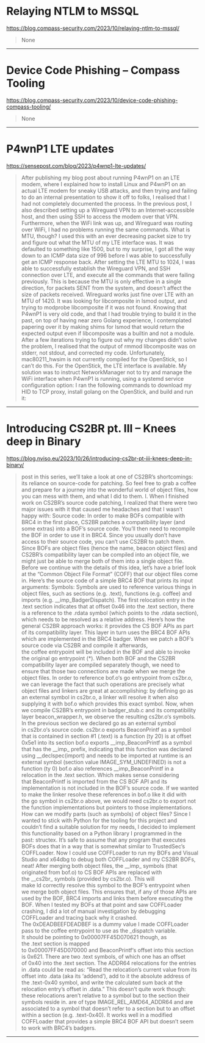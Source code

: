 # Relaying NTLM to MSSQL

https://blog.compass-security.com/2023/10/relaying-ntlm-to-mssql/
<blockquote>
None
</blockquote>

---

# Device Code Phishing – Compass Tooling

https://blog.compass-security.com/2023/10/device-code-phishing-compass-tooling/
<blockquote>
None
</blockquote>

---

# P4wnP1 LTE updates

https://sensepost.com/blog/2023/p4wnp1-lte-updates/
<blockquote>
After publishing my blog post about running P4wnP1 on an LTE modem, where I explained how to install Linux and P4wnP1 on an actual LTE modem for sneaky USB attacks, and then trying and failing to do an internal presentation to show it off to folks, I realised that I had not completely documented the process. In the previous post, I also described setting up a Wireguard VPN to an Internet-accessible host, and then using SSH to access the modem over that VPN. Furthermore, when the WiFi link was up, and Wireguard was routing over WiFi, I had no problems running the same commands. What is MTU, though? I used this with an ever decreasing packet size to try and figure out what the MTU of my LTE interface was. It was defaulted to something like 1500, but to my surprise, I got all the way down to an ICMP data size of 996 before I was able to successfully get an ICMP response back. After setting the LTE MTU to 1024, I was able to successfully establish the Wireguard VPN, and SSH connection over LTE, and execute all the commands that were failing previously. This is because the MTU is only effective in a single direction, for packets SENT from the system, and doesn’t affect the size of packets received. Wireguard works just fine over LTE with an MTU of 1420. It was looking for libcomposite in lsmod output, and trying to modprobe libcomposite if it was not found. Knowing that P4wnP1 is very old code, and that I had trouble trying to build it in the past, on top of having near zero Golang experience, I contemplated papering over it by making shims for lsmod that would return the expected output even if libcomposite was a builtin and not a module. After a few iterations trying to figure out why my changes didn’t solve the problem, I realised that the output of rmmod libcomposite was on stderr, not stdout, and corrected my code. Unfortunately, mac80211_hwsim is not currently compiled for the OpenStick, so I can’t do this. For the OpenStick, the LTE interface is available. My solution was to instruct NetworkManager not to try and manage the WiFi interface when P4wnP1 is running, using a systemd service configuration option: I ran the following commands to download my HID to TCP proxy, install golang on the OpenStick, and build and run it:
</blockquote>

---

# Introducing CS2BR pt. III – Knees deep in Binary

https://blog.nviso.eu/2023/10/26/introducing-cs2br-pt-iii-knees-deep-in-binary/
<blockquote>
post in this series, we’ll take a look at one of CS2BR’s shortcomings: its reliance on source-code for patching. So feel free to grab a coffee and prepare for a journey into the wonderful world of object files, how you can mess with them, and what I did to them. I. When I finished work on CS2BR’s source code patching, I realized that there were two major issues with it that caused me headaches and that I wasn’t happy with: Source code: In order to make BOFs compatible with BRC4 in the first place, CS2BR patches a compatibility layer (and some extras) into a BOF’s source code. You’ll then need to recompile the BOF in order to use it in BRC4. Since you usually don’t have access to their source code, you can’t use CS2BR to patch them. Since BOFs are object files (hence the name, beacon object files) and CS2BR’s compatibility layer can be compiled into an object file, we might just be able to merge both of them into a single object file. Before we continue with the details of this idea, let’s have a brief look at the “Common Object File Format” (COFF) that our object files come in. Here’s the source code of a simple BRC4 BOF that prints its input arguments: Symbols: Symbols are used to reference various things in object files, such as sections (e.g. .text), functions (e.g. coffee) and imports (e.g. __imp_BadgerDispatch). The first relocation entry in the .text section indicates that at offset 0x46 into the .text section, there is a reference to the .rdata symbol (which points to the .rdata section), which needs to be resolved as a relative address. Here’s how the general CS2BR approach works: it provides the CS BOF APIs as part of its compatibility layer. This layer in turn uses the BRC4 BOF APIs which are implemented in the BRC4 badger. When we patch a BOF’s source code via CS2BR and compile it afterwards, the coffee entrypoint will be included in the BOF and able to invoke the original go entrypoint (*). When both BOF and the CS2BR compatibility layer are compiled separately though, we need to ensure that those two connections are made when we merge the object files. In order to reference bof.o‘s go entrypoint from cs2br.o, we can leverage the fact that such operations are precisely what object files and linkers are great at accomplishing: by defining go as an external symbol in cs2br.o, a linker will resolve it when also supplying it with bof.o which provides this exact symbol. Now, when we compile CS2BR’s entrypoint in badger_stub.c and its compatibility layer beacon_wrapper.h, we observe the resulting cs2br.o‘s symbols. In the previous section we declared go as an external symbol in cs2br.o‘s source code. cs2br.o exports BeaconPrintf as a symbol that is contained in section #1 (.text) is a function (ty 20) is at offset 0x5e1 into its section bof.o exports __imp_BeaconPrintf as a symbol that has the __imp_ prefix, indicating that this function was declared using __declspec(import) and needs to be imported at runtime is an external symbol (section value IMAGE_SYM_UNDEFINED) is not a function (ty 0) bof.o also references __imp_BeaconPrintf in a relocation in the .text section. Which makes sense considering that BeaconPrintf is imported from the CS BOF API and its implementation is not included in the BOF’s source code. If we wanted to make the linker resolve these references in bof.o like it did with the go symbol in cs2br.o above, we would need cs2br.o to export not the function implementations but pointers to those implementations. How can we modify parts (such as symbols) of object files? Since I wanted to stick with Python for the tooling for this project and couldn’t find a suitable solution for my needs, I decided to implement this functionality based on a Python library I programmed in the past: structex. It’s safe to assume that any program that executes BOFs does that in a way that is somewhat similar to TrustedSec’s COFFLoader. Now I could use COFFLoader to run my BOFs and Visual Studio and x64dbg to debug both COFFLoader and my CS2BR BOFs, neat! After merging both object files, the __imp_ symbols (that originated from bof.o) to CS BOF APIs are replaced with the __cs2br_ symbols (provided by cs2br.o). This will make ld correctly resolve this symbol to the BOF’s entrypoint when we merge both object files. This ensures that, if any of those APIs are used by the BOF, BRC4 imports and links them before executing the BOF. When I tested my BOFs at that point and saw COFFLoader crashing, I did a lot of manual investigation by debugging COFFLoader and tracing back why it crashed. The 0xDEADBEEFDEADBEF is a dummy value I made COFFLoader pass to the coffee entrypoint to use as the _dispatch variable. It should be pointing to 0x00007FF45D070621 though, as the .text section is mapped to 0x00007FF45D070000 and BeaconPrintf‘s offset into this section is 0x621. There are two .text symbols, of which one has an offset of 0x40 into the .text section. The ADDR64 relocations for the entries in .data could be read as: “Read the relocation’s current value from its offset into .data (aka its ‘addend’), add to it the absolute address of the .text-0x40 symbol, and write the calculated sum back at the relocation entry’s offset in .data.” This doesn’t quite work though: these relocations aren’t relative to a symbol but to the section their symbols reside in. are of type IMAGE_REL_AMD64_ADDR64 and are associated to a symbol that doesn’t refer to a section but to an offset within a section (e.g. .text-0x40). It works well in a modified COFFLoader that provides a simple BRC4 BOF API but doesn’t seem to work with BRC4’s badgers.
</blockquote>

---

